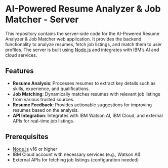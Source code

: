 # AI-Powered Resume Analyzer & Job Matcher - Server

This repository contains the server-side code for the AI-Powered Resume Analyzer & Job Matcher web application. It provides the backend functionality to analyze resumes, fetch job listings, and match them to user profiles. The server is built using [Node.js](https://nodejs.org/) and integrates with IBM’s AI and cloud services.

## Features
- **Resume Analysis**: Processes resumes to extract key details such as skills, experience, and qualifications.
- **Job Matching**: Dynamically matches resumes with relevant job listings from various trusted sources.
- **Resume Feedback**: Provides actionable suggestions for improving resumes based on the analysis.
- **API Integration**: Integrates with IBM Watson AI, IBM Cloud, and external APIs for real-time job listings.

## Prerequisites

- [Node.js](https://nodejs.org/en/) v16 or higher
- IBM Cloud account with necessary services (e.g., Watson AI)
- External APIs for fetching job listings (configuration needed)
